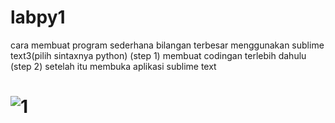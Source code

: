 # labpy1
cara membuat program sederhana bilangan terbesar menggunakan sublime text3(pilih sintaxnya python)
(step 1)
membuat codingan terlebih dahulu
(step 2)
setelah itu membuka aplikasi sublime text
# ![1](https://user-images.githubusercontent.com/46584196/52323938-b91ce500-2a11-11e9-937a-ed49ff2d0327.png)

